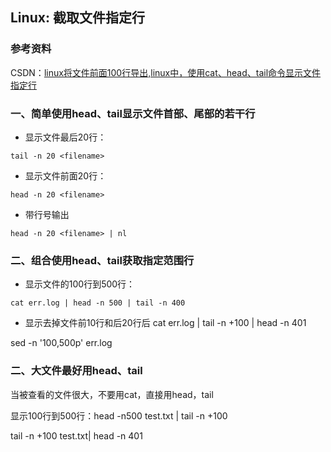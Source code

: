 ## Linux: 截取文件指定行

### 参考资料

CSDN：[linux将文件前面100行导出,linux中，使用cat、head、tail命令显示文件指定行](https://blog.csdn.net/weixin_33450988/article/details/116766938)

### 一、简单使用head、tail显示文件首部、尾部的若干行

* 显示文件最后20行：

```shell
tail -n 20 <filename>
```

* 显示文件前面20行：

```shell
head -n 20 <filename>
```

* 带行号输出

```shell
head -n 20 <filename> | nl
```

### 二、组合使用head、tail获取指定范围行

* 显示文件的100行到500行：

```shell
cat err.log | head -n 500 | tail -n 400
```

* 显示去掉文件前10行和后20行后
cat err.log | tail -n +100 | head -n 401

sed -n '100,500p' err.log

### 二、大文件最好用head、tail

当被查看的文件很大，不要用cat，直接用head，tail

显示100行到500行：head -n500 test.txt | tail -n +100

tail -n +100 test.txt| head -n 401